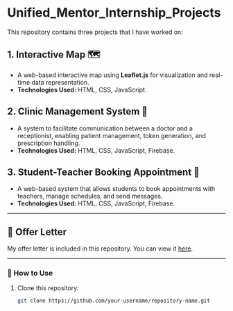 # Unified_Mentor_Internship_Projects

This repository contains three projects that I have worked on:

## 1. Interactive Map 🗺️
- A web-based interactive map using **Leaflet.js** for visualization and real-time data representation.
- **Technologies Used:** HTML, CSS, JavaScript.

## 2. Clinic Management System 🏥
- A system to facilitate communication between a doctor and a receptionist, enabling patient management, token generation, and prescription handling.
- **Technologies Used:** HTML, CSS, JavaScript, Firebase.

## 3. Student-Teacher Booking Appointment 📅
- A web-based system that allows students to book appointments with teachers, manage schedules, and send messages.
- **Technologies Used:** HTML, CSS, JavaScript, Firebase.

---

## 📄 Offer Letter
My offer letter is included in this repository. You can view it [here](https://github.com/PratikshaSarvankar/Unified_Mentor_Internship_Projects/blob/main/Offer_Letter.pdf).

---

### 📌 How to Use
1. Clone this repository:
   ```bash
   git clone https://github.com/your-username/repository-name.git
